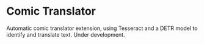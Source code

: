 
# Comic Translator

Automatic comic translator extension, using Tesseract and a DETR model to identify and translate text. Under development.

